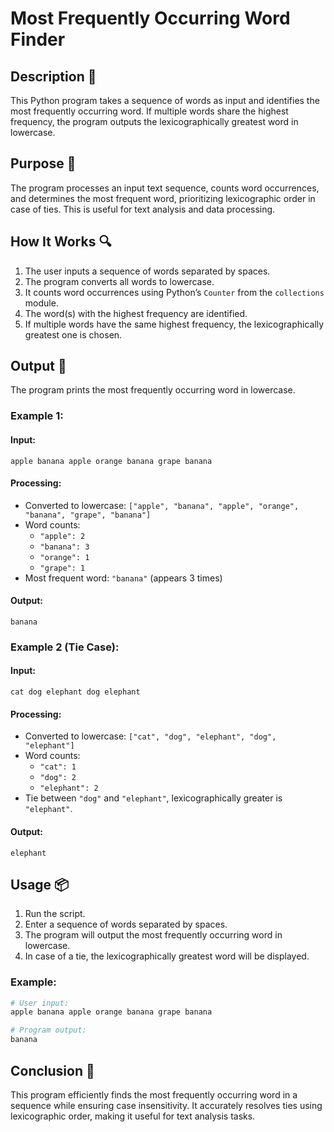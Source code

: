 # Most Frequently Occurring Word Finder

## Description 📝

This Python program takes a sequence of words as input and identifies the most frequently occurring word.
If multiple words share the highest frequency, the program outputs the lexicographically greatest word in lowercase.

## Purpose 🎯

The program processes an input text sequence, counts word occurrences, and determines the most frequent word, prioritizing lexicographic order in case of ties.
This is useful for text analysis and data processing.

## How It Works 🔍

1. The user inputs a sequence of words separated by spaces.
2. The program converts all words to lowercase.
3. It counts word occurrences using Python’s `Counter` from the `collections` module.
4. The word(s) with the highest frequency are identified.
5. If multiple words have the same highest frequency, the lexicographically greatest one is chosen.

## Output 📜

The program prints the most frequently occurring word in lowercase.

### Example 1:

#### Input:

```
apple banana apple orange banana grape banana
```

#### Processing:

-   Converted to lowercase: `["apple", "banana", "apple", "orange", "banana", "grape", "banana"]`
-   Word counts:
    -   `"apple": 2`
    -   `"banana": 3`
    -   `"orange": 1`
    -   `"grape": 1`
-   Most frequent word: `"banana"` (appears 3 times)

#### Output:

```
banana
```

### Example 2 (Tie Case):

#### Input:

```
cat dog elephant dog elephant
```

#### Processing:

-   Converted to lowercase: `["cat", "dog", "elephant", "dog", "elephant"]`
-   Word counts:
    -   `"cat": 1`
    -   `"dog": 2`
    -   `"elephant": 2`
-   Tie between `"dog"` and `"elephant"`, lexicographically greater is `"elephant"`.

#### Output:

```
elephant
```

## Usage 📦

1. Run the script.
2. Enter a sequence of words separated by spaces.
3. The program will output the most frequently occurring word in lowercase.
4. In case of a tie, the lexicographically greatest word will be displayed.

### Example:

```python
# User input:
apple banana apple orange banana grape banana

# Program output:
banana
```

## Conclusion 🚀

This program efficiently finds the most frequently occurring word in a sequence while ensuring case insensitivity.
It accurately resolves ties using lexicographic order, making it useful for text analysis tasks.
